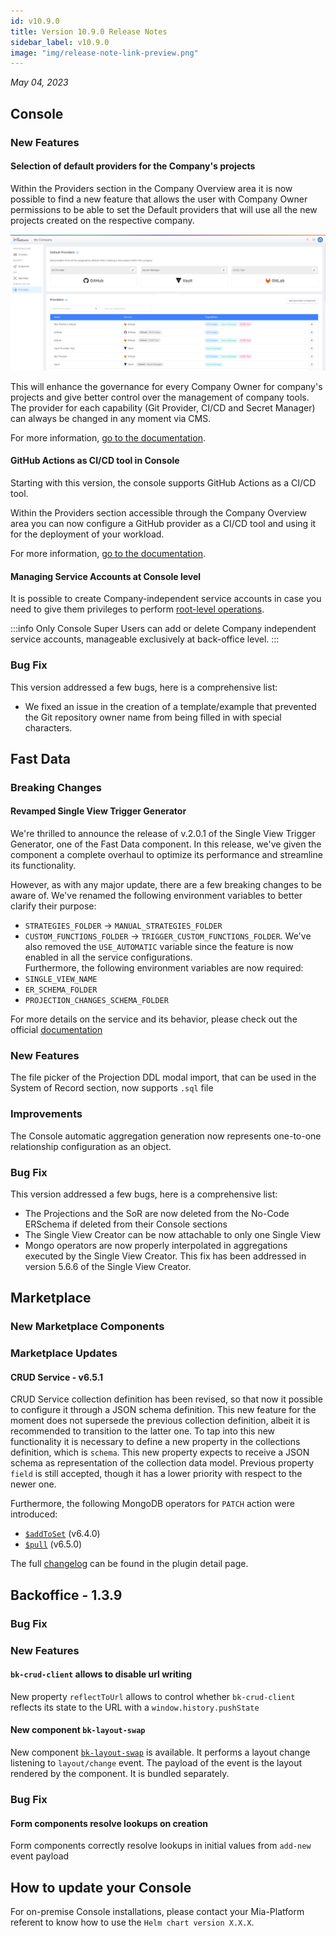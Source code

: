 ```yaml
---
id: v10.9.0
title: Version 10.9.0 Release Notes
sidebar_label: v10.9.0
image: "img/release-note-link-preview.png"
---
```


_May 04, 2023_

## Console

### New Features

#### Selection of default providers for the Company's projects

Within the Providers section in the Company Overview area it is now possible to find a new feature that allows the user with Company Owner permissions to be able to set the Default providers that will use all the new projects created on the respective company.

![Default Providers Selection](./img/v10.9_defaultProvider.png)

This will enhance the governance for every Company Owner for company's projects and give better control over the management of company tools.
The provider for each capability (Git Provider, CI/CD and Secret Manager) can always be changed in any moment via CMS.

For more information, [go to the documentation](/development_suite/set-up-infrastructure/configure-provider.mdx).

#### GitHub Actions as CI/CD tool in Console

Starting with this version, the console supports GitHub Actions as a CI/CD tool.

Within the Providers section accessible through the Company Overview area you can now configure a GitHub provider as a CI/CD tool and using it for the deployment of your workload.

For more information, [go to the documentation](/development_suite/deploy/.mdx).

#### Managing Service Accounts at Console level

It is possible to create Company-independent service accounts in case you need to give them privileges to perform [root-level operations](/development_suite/identity-and-access-management/console-levels-and-permission-management.md).

:::info
Only Console Super Users can add or delete Company independent service accounts, manageable exclusively at back-office level.
:::

### Bug Fix

This version addressed a few bugs, here is a comprehensive list:

* We fixed an issue in the creation of a template/example that prevented the Git repository owner name from being filled in with special characters.

## Fast Data

### Breaking Changes

#### Revamped Single View Trigger Generator
We're thrilled to announce the release of v.2.0.1 of the Single View Trigger Generator, one of the Fast Data component. In this release, we've given the component a complete overhaul to optimize its performance and streamline its functionality.

However, as with any major update, there are a few breaking changes to be aware of. We've renamed the following environment variables to better clarify their purpose:
- `STRATEGIES_FOLDER` → `MANUAL_STRATEGIES_FOLDER`
- `CUSTOM_FUNCTIONS_FOLDER` → `TRIGGER_CUSTOM_FUNCTIONS_FOLDER`.
We've also removed the `USE_AUTOMATIC` variable since the feature is now enabled in all the service configurations.  
Furthermore, the following environment variables are now required:
- `SINGLE_VIEW_NAME`
- `ER_SCHEMA_FOLDER`
- `PROJECTION_CHANGES_SCHEMA_FOLDER`

For more details on the service and its behavior, please check out the official [documentation](/fast_data/single_view_trigger_generator.md)

### New Features

The file picker of the Projection DDL modal import, that can be used in the System of Record section, now supports `.sql` file 

### Improvements

The Console automatic aggregation generation now represents one-to-one relationship configuration as an object.

### Bug Fix

This version addressed a few bugs, here is a comprehensive list:

* The Projections and the SoR are now deleted from the No-Code ERSchema if deleted from their Console sections
* The Single View Creator can be now attachable to only one Single View
* Mongo operators are now properly interpolated in aggregations executed by the Single View Creator. This fix has been addressed in version 5.6.6 of the Single View Creator.

## Marketplace

### New Marketplace Components

### Marketplace Updates

#### CRUD Service - v6.5.1

CRUD Service collection definition has been revised, so that now it possible to configure it through a JSON schema definition.
This new feature for the moment does not supersede the previous collection definition, albeit it is recommended to transition to the latter one.
To tap into this new functionality it is necessary to define a new property in the collections definition, which is `schema`.
This new property expects to receive a JSON schema as representation of the collection data model. Previous property `field` is still accepted, though
it has a lower priority with respect to the newer one.

Furthermore, the following MongoDB operators for `PATCH` action were introduced:

- [`$addToSet`](https://www.mongodb.com/docs/manual/reference/operator/update/addToSet/) (v6.4.0)
- [`$pull`](https://www.mongodb.com/docs/manual/reference/operator/update/pull/) (v6.5.0)

The full [changelog](/runtime_suite/crud-service/changelog.md) can be found in the plugin detail page.

## Backoffice - 1.3.9

### Bug Fix

### New Features

#### `bk-crud-client` allows to disable url writing

New property `reflectToUrl` allows to control whether `bk-crud-client` reflects its state to the URL with a `window.history.pushState`

#### New component `bk-layout-swap`

New component [`bk-layout-swap`](/business_suite/backoffice/components/misc.md#bk-layout-swap) is available. It performs a layout change listening to `layout/change` event. The payload of the event is the layout rendered by the component. It is bundled separately.

### Bug Fix

#### Form components resolve lookups on creation

Form components correctly resolve lookups in initial values from `add-new` event payload

## How to update your Console

For on-premise Console installations, please contact your Mia-Platform referent to know how to use the `Helm chart version X.X.X`.

